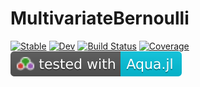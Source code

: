 # MultivariateBernoulli

[![Stable](https://img.shields.io/badge/docs-stable-blue.svg)](https://dufourc1.github.io/MultivariateBernoulli.jl/stable/)
[![Dev](https://img.shields.io/badge/docs-dev-blue.svg)](https://dufourc1.github.io/MultivariateBernoulli.jl/dev/)
[![Build Status](https://github.com/dufourc1/MultivariateBernoulli.jl/actions/workflows/CI.yml/badge.svg?branch=main)](https://github.com/dufourc1/MultivariateBernoulli.jl/actions/workflows/CI.yml?query=branch%3Amain)
[![Coverage](https://codecov.io/gh/dufourc1/MultivariateBernoulli.jl/branch/main/graph/badge.svg)](https://codecov.io/gh/dufourc1/MultivariateBernoulli.jl)
[![Aqua QA](https://raw.githubusercontent.com/JuliaTesting/Aqua.jl/master/badge.svg)](https://github.com/JuliaTesting/Aqua.jl)